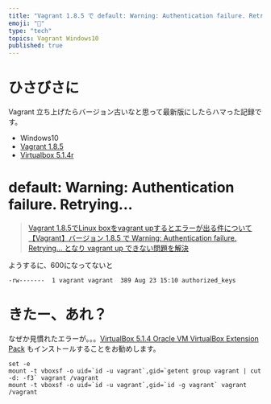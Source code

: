 ```yaml
---
title: "Vagrant 1.8.5 で default: Warning: Authentication failure. Retrying..."
emoji: "📝"
type: "tech"
topics: Vagrant Windows10
published: true
---
```


# ひさびさに
Vagrant 立ち上げたらバージョン古いなと思って最新版にしたらハマった記録です。

- Windows10 
- [Vagrant 1.8.5](https://www.vagrantup.com/)
- [Virtualbox 5.1.4r](https://www.virtualbox.org/)

# default: Warning: Authentication failure. Retrying...

> [Vagrant 1.8.5でLinux boxをvagrant upするとエラーが出る件について](http://oki2a24.com/2016/08/15/resolve-warning-authentication-failure-retrying-in-vagrant-1-8-5/)
> [【Vagrant】バージョン 1.8.5 で Warning: Authentication failure. Retrying… となり vagrant up できない問題を解決](http://oki2a24.com/2016/08/15/resolve-warning-authentication-failure-retrying-in-vagrant-1-8-5/)

ようするに、600になってないと

```
-rw-------  1 vagrant vagrant  389 Aug 23 15:10 authorized_keys
```

# きたー、あれ？
なぜか見慣れたエラーが。。。[VirtualBox 5.1.4 Oracle VM VirtualBox Extension Pack](http://download.virtualbox.org/virtualbox/5.1.4/Oracle_VM_VirtualBox_Extension_Pack-5.1.4-110228.vbox-extpack) もインストールすることをお勧めします。

```
set -e
mount -t vboxsf -o uid=`id -u vagrant`,gid=`getent group vagrant | cut -d: -f3` vagrant /vagrant
mount -t vboxsf -o uid=`id -u vagrant`,gid=`id -g vagrant` vagrant /vagrant
```
